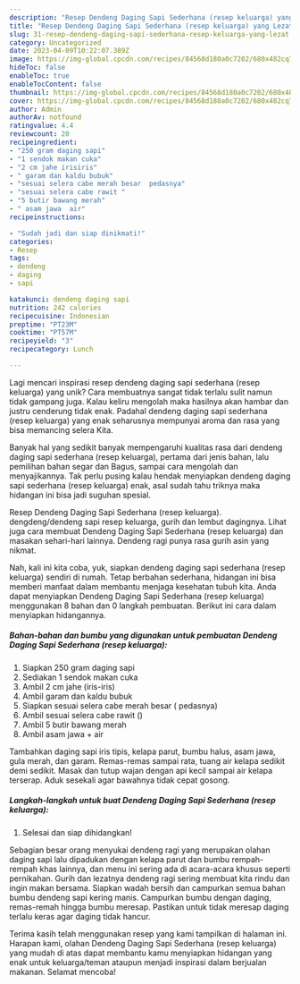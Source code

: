 ```yaml
---
description: "Resep Dendeng Daging Sapi Sederhana (resep keluarga) yang Lezat"
title: "Resep Dendeng Daging Sapi Sederhana (resep keluarga) yang Lezat"
slug: 31-resep-dendeng-daging-sapi-sederhana-resep-keluarga-yang-lezat
category: Uncategorized
date: 2023-04-09T10:22:07.389Z
image: https://img-global.cpcdn.com/recipes/84568d180a0c7202/680x482cq70/dendeng-daging-sapi-sederhana-resep-keluarga-foto-resep-utama.jpg
hideToc: false
enableToc: true
enableTocContent: false
thumbnail: https://img-global.cpcdn.com/recipes/84568d180a0c7202/680x482cq70/dendeng-daging-sapi-sederhana-resep-keluarga-foto-resep-utama.jpg
cover: https://img-global.cpcdn.com/recipes/84568d180a0c7202/680x482cq70/dendeng-daging-sapi-sederhana-resep-keluarga-foto-resep-utama.jpg
author: Admin
authorAv: notfound
ratingvalue: 4.4
reviewcount: 20
recipeingredient:
- "250 gram daging sapi"
- "1 sendok makan cuka"
- "2 cm jahe irisiris"
- " garam dan kaldu bubuk"
- "sesuai selera cabe merah besar  pedasnya"
- "sesuai selera cabe rawit "
- "5 butir bawang merah"
- " asam jawa  air"
recipeinstructions:

- "Sudah jadi dan siap dinikmati!"
categories:
- Resep
tags:
- dendeng
- daging
- sapi

katakunci: dendeng daging sapi 
nutrition: 242 calories
recipecuisine: Indonesian
preptime: "PT23M"
cooktime: "PT57M"
recipeyield: "3"
recipecategory: Lunch

---
```





Lagi mencari inspirasi resep dendeng daging sapi sederhana (resep keluarga) yang unik? Cara membuatnya sangat tidak terlalu sulit namun tidak gampang juga. Kalau keliru mengolah maka hasilnya akan hambar dan justru cenderung tidak enak. Padahal dendeng daging sapi sederhana (resep keluarga) yang enak seharusnya mempunyai aroma dan rasa yang bisa memancing selera Kita.





Banyak hal yang sedikit banyak mempengaruhi kualitas rasa dari dendeng daging sapi sederhana (resep keluarga), pertama dari jenis bahan, lalu pemilihan bahan segar dan Bagus, sampai cara mengolah dan menyajikannya. Tak perlu pusing kalau hendak menyiapkan dendeng daging sapi sederhana (resep keluarga) enak,      asal sudah tahu triknya maka hidangan ini bisa jadi suguhan spesial.














Resep Dendeng Daging Sapi Sederhana (resep keluarga). dengdeng/dendeng sapi resep keluarga, gurih dan lembut dagingnya. Lihat juga cara membuat Dendeng Daging Sapi Sederhana (resep keluarga) dan masakan sehari-hari lainnya. Dendeng ragi punya rasa gurih asin yang nikmat.






Nah, kali ini kita coba, yuk, siapkan dendeng daging sapi sederhana (resep keluarga) sendiri di rumah. Tetap berbahan sederhana, hidangan ini bisa memberi manfaat dalam membantu menjaga kesehatan tubuh kita. Anda dapat menyiapkan Dendeng Daging Sapi Sederhana (resep keluarga) menggunakan 8 bahan dan 0 langkah pembuatan. Berikut ini cara dalam menyiapkan hidangannya.

<!--inarticleads1-->

##### Bahan-bahan dan bumbu yang digunakan untuk pembuatan Dendeng Daging Sapi Sederhana (resep keluarga):

1. Siapkan 250 gram daging sapi
1. Sediakan 1 sendok makan cuka
1. Ambil 2 cm jahe (iris-iris)
1. Ambil  garam dan kaldu bubuk
1. Siapkan sesuai selera cabe merah besar ( pedasnya)
1. Ambil sesuai selera cabe rawit ()
1. Ambil 5 butir bawang merah
1. Ambil  asam jawa + air


Tambahkan daging sapi iris tipis, kelapa parut, bumbu halus, asam jawa, gula merah, dan garam. Remas-remas sampai rata, tuang air kelapa sedikit demi sedikit. Masak dan tutup wajan dengan api kecil sampai air kelapa terserap. Aduk sesekali agar bawahnya tidak cepat gosong. 

<!--inarticleads2-->

##### Langkah-langkah untuk buat Dendeng Daging Sapi Sederhana (resep keluarga):


1. Selesai dan siap dihidangkan!

Sebagian besar orang menyukai dendeng ragi yang merupakan olahan daging sapi lalu dipadukan dengan kelapa parut dan bumbu rempah-rempah khas lainnya, dan menu ini sering ada di acara-acara khusus seperti pernikahan. Gurih dan lezatnya dendeng ragi sering membuat kita rindu dan ingin makan bersama. Siapkan wadah bersih dan campurkan semua bahan bumbu dendeng sapi kering manis. Campurkan bumbu dengan daging, remas-remah hingga bumbu meresap. Pastikan untuk tidak meresap daging terlalu keras agar daging tidak hancur. 

Terima kasih telah menggunakan resep yang kami tampilkan di halaman ini. Harapan kami, olahan Dendeng Daging Sapi Sederhana (resep keluarga) yang mudah di atas dapat membantu kamu menyiapkan hidangan yang enak untuk keluarga/teman ataupun menjadi inspirasi dalam berjualan makanan. Selamat mencoba!
